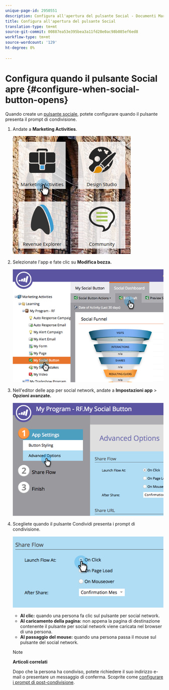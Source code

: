 ```yaml
---
unique-page-id: 2950551
description: Configura all'apertura del pulsante Social - Documenti Marketo - Documentazione prodotto
title: Configura all'apertura del pulsante Social
translation-type: tm+mt
source-git-commit: 00887ea53e395bea3a11fd28e0ac98b085ef6ed8
workflow-type: tm+mt
source-wordcount: '129'
ht-degree: 0%

---
```



# Configura quando il pulsante Social apre {#configure-when-social-button-opens}

Quando create un [pulsante sociale](../../../../product-docs/demand-generation/landing-pages/free-form-landing-pages/add-a-social-button-to-a-free-form-landing-page.md), potete configurare quando il pulsante presenta il prompt di condivisione.

1. Andate a **Marketing Activities**.

   ![](assets/ma-3.png)

1. Selezionate l&#39;app e fate clic su **Modifica bozza.**

   ![](assets/image2014-9-22-16-3a35-3a50.png)

1. Nell&#39;editor delle app per social network, andate a **Impostazioni app** > **Opzioni avanzate.**

   ![](assets/image2014-9-22-16-3a36-3a6.png)

1. Scegliete quando il pulsante Condividi presenta i prompt di condivisione.

   ![](assets/image2014-9-22-16-3a36-3a21.png)

   * **Al clic:** quando una persona fa clic sul pulsante per social network.
   * **Al caricamento della pagina:** non appena la pagina di destinazione contenente il pulsante per social network viene caricata nel browser di una persona.
   * **Al passaggio del mouse:** quando una persona passa il mouse sul pulsante del social network.

   >[!NOTE]
   >
   >**Articoli correlati**
   >
   >
   >Dopo che la persona ha condiviso, potete richiedere il suo indirizzo e-mail o presentare un messaggio di conferma. Scoprite come [configurare i prompt di post-condivisione](configure-after-share-prompts.md).

